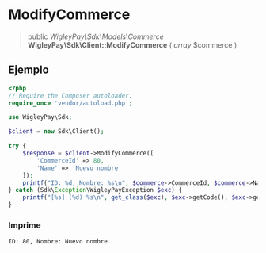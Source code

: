# ModifyCommerce

> public *WigleyPay\\Sdk\\Models\\Commerce* **WigleyPay\\Sdk\\Client::ModifyCommerce** ( *array* $commerce )

## Ejemplo

```php
<?php
// Require the Composer autoloader.
require_once 'vendor/autoload.php';

use WigleyPay\Sdk;

$client = new Sdk\Client();

try {
    $response = $client->ModifyCommerce([
        'CommerceId' => 80,
        'Name' => 'Nuevo nombre'
    ]);
    printf("ID: %d, Nombre: %s\n", $commerce->CommerceId, $commerce->Name);
} catch (Sdk\Exception\WigleyPayException $exc) {
    printf("[%s] (%d) %s\n", get_class($exc), $exc->getCode(), $exc->getMessage());
}

```

### Imprime

```
ID: 80, Nombre: Nuevo nombre
```

